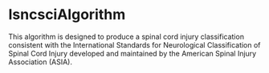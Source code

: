 IsncsciAlgorithm
================

This algorithm is designed to produce a spinal cord injury classification consistent with the International Standards for Neurological Classification of Spinal Cord Injury developed and maintained by the American Spinal Injury Association (ASIA).
